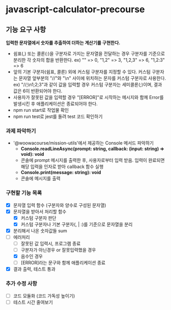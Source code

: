 # javascript-calculator-precourse

## 기능 요구 사항

**입력한 문자열에서 숫자를 추출하여 더하는 계산기를 구현한다.**

- 쉼표(,) 또는 콜론(:)을 구분자로 가지는 문자열을 전달하는 경우 구분자를 기준으로 분리한 각 숫자의 합을 반환한다.
  ex) "" => 0, "1,2" => 3, "1,2,3" => 6, "1,2:3" => 6
- 앞의 기본 구분자(쉼표, 콜론) 외에 커스텀 구분자를 지정할 수 있다. 커스텀 구분자는 문자열 앞부분의 "//"와 "\n" 사이에 위치하는 문자를 커스텀 구분자로 사용한다.
  ex) "//;\n1;2;3"과 같이 값을 입력할 경우 커스텀 구분자는 세미콜론(;)이며, 결과 값은 6이 반환되어야 한다.
- 사용자가 잘못된 값을 입력할 경우 "[ERROR]"로 시작하는 메시지와 함께 Error를 발생시킨 후 애플리케이션은 종료되어야 한다.
- npm run start로 작업물 확인
- npm run test로 jest를 돌려 test 코드 확인하기

### 과제 파악하기

- '@woowacourse/mission-utils'에서 제공하는 Console 메서드 파악하기
  - **Console.readLineAsync(prompt: string, callback: (input: string) => void): void**
  - 콘솔에 prompt 메시지를 출력한 후, 사용자로부터 입력 받음. 입력이 완료되면 해당 입력을 인자로 받아 callback 함수 실행
  - **Console.print(message: string): void**
  - 콘솔에 메시지를 출력

### 구현할 기능 목록

- [x] 문자열 입력 함수 (구분자와 양수로 구성된 문자열)
- [x] 문자열을 받아서 처리할 함수
  - [x] 커스텀 구분자 판단
  - [x] 커스텀 구분자나 기본 구분자(, | :)를 기준으로 문자열을 분리
- [x] 분리해서 나온 숫자값들 sum
- [ ] 에러처리
  - [ ] 잘못된 값 입력시, 프로그램 종료
  - [ ] 구분자가 아닌경우 or 잘못입력했을 경우
  - [x] 음수인 경우
  - [ ] [ERROR]라는 문구와 함께 애플리케이션 종료
- [x] 결과 출력, 테스트 통과

### 추가 수정 사항

- [ ] 코드 모듈화 (코드 가독성 높이기)
- [ ] 테스트 시간 줄여보기
